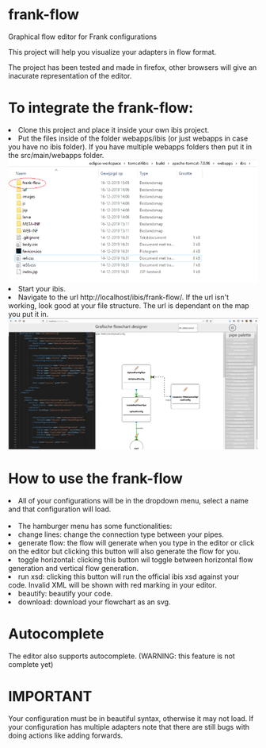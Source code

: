 # frank-flow
Graphical flow editor for Frank configurations

This project will help you visualize your adapters in flow format.

The project has been tested and made in firefox, other browsers will give an inacurate representation of the editor.

# To integrate the frank-flow: 
  <li>
  Clone this project and place it inside your own ibis project.
  </li>
  <li>
  Put the files inside of the folder webapps/ibis (or just webapps in case you have no ibis folder).
  If you have multiple webapps folders then put it in the src/main/webapps folder.
  </li>
  <img src="media/frankflowDownloadTut.png" />
  <li>
  Start your ibis.
  </li>
  <li>
  Navigate to the url http://localhost/ibis/frank-flow/.
  If the url isn't working, look good at your file structure. The url is dependant on the map you put it in.
  </li>
  <img src="media/frankFlowMain.png" />

# How to use the frank-flow
  
  <li>
  All of your configurations will be in the dropdown menu, select a name and that configuration will load.
  </li>
  <br>
  <li>
  The hamburger menu has some functionalities:
  </li>
  <li>
  change lines: change the connection type between your pipes.
  </li>
  <li>
  generate flow: the flow will generate when you type in the editor or click on the editor but clicking this button will also generate the flow for you.
  </li>
  <li>
  toggle horizontal: clicking this button wil toggle between horizontal flow generation and vertical flow generation.
  </li>
  <li>
  run xsd: clicking this button will run the official ibis xsd against your code. Invalid XML will be shown with red marking in your editor.
  </li>
  <li>
  beautify: beautify your code.
  </li>
  <li>
  download: download your flowchart as an svg.
  </li>
  
  # Autocomplete
  The editor also supports autocomplete. (WARNING: this feature is not complete yet)
  
  # IMPORTANT
  Your configuration must be in beautiful syntax, otherwise it may not load. 
  If your configuration has multiple adapters note that there are still bugs with doing actions like adding forwards.
